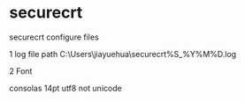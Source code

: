 securecrt
=========

securecrt configure files


1 log file path
C:\Users\jiayuehua\securecrt\%S_%Y%M%D.log

2 Font 

consolas 14pt utf8 not unicode
